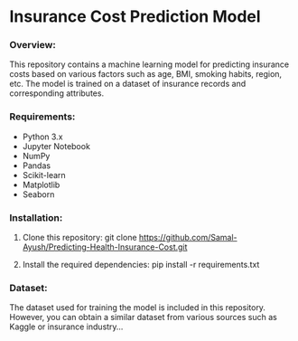 # Insurance Cost Prediction Model

### Overview:
This repository contains a machine learning model for predicting insurance costs based on various factors such as age, BMI, smoking habits, region, etc. The model is trained on a dataset of insurance records and corresponding attributes.

### Requirements:
- Python 3.x
- Jupyter Notebook
- NumPy
- Pandas
- Scikit-learn
- Matplotlib
- Seaborn

### Installation:
1. Clone this repository:
   git clone https://github.com/Samal-Ayush/Predicting-Health-Insurance-Cost.git


2. Install the required dependencies:
   pip install -r requirements.txt

### Dataset:
The dataset used for training the model is included in this repository. However, you can obtain a similar dataset from various sources such as Kaggle or insurance industry…



